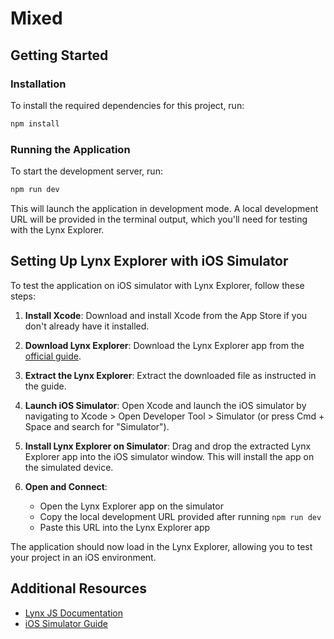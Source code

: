# Mixed

## Getting Started

### Installation

To install the required dependencies for this project, run:

```bash
npm install
```

### Running the Application

To start the development server, run:

```bash
npm run dev
```

This will launch the application in development mode. A local development URL will be provided in the terminal output, which you'll need for testing with the Lynx Explorer.

## Setting Up Lynx Explorer with iOS Simulator

To test the application on iOS simulator with Lynx Explorer, follow these steps:

1. **Install Xcode**: Download and install Xcode from the App Store if you don't already have it installed.

2. **Download Lynx Explorer**: Download the Lynx Explorer app from the [official guide](https://lynxjs.org/guide/start/quick-start.html#ios-simulator-platform=macos-arm64,explorer-platform=ios-simulator).

3. **Extract the Lynx Explorer**: Extract the downloaded file as instructed in the guide.

4. **Launch iOS Simulator**: Open Xcode and launch the iOS simulator by navigating to Xcode > Open Developer Tool > Simulator (or press Cmd + Space and search for "Simulator").

5. **Install Lynx Explorer on Simulator**: Drag and drop the extracted Lynx Explorer app into the iOS simulator window. This will install the app on the simulated device.

6. **Open and Connect**: 
   - Open the Lynx Explorer app on the simulator
   - Copy the local development URL provided after running `npm run dev`
   - Paste this URL into the Lynx Explorer app

The application should now load in the Lynx Explorer, allowing you to test your project in an iOS environment.

## Additional Resources

- [Lynx JS Documentation](https://lynxjs.org/)
- [iOS Simulator Guide](https://developer.apple.com/documentation/xcode/running-your-app-in-simulator-or-on-a-device)